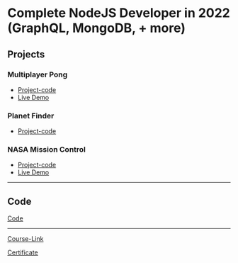 # Complete NodeJS Developer in 2022 (GraphQL, MongoDB, + more)
## Projects
### Multiplayer Pong
- [Project-code](./Projects/Multiplayer-Pong)
- [Live Demo](https://mostafa-pong.herokuapp.com/)
### Planet Finder
- [Project-code](./Projects/Planet-Finder)
### NASA Mission Control
- [Project-code](./Projects/NASA-Mission-Control)
- [Live Demo]()
---
## Code
[Code](Code)

---
[Course-Link](https://www.udemy.com/course/complete-nodejs-developer-zero-to-mastery/)<br>

[Certificate](https://www.udemy.com/certificate/UC-64dac182-8580-4674-a80d-b824b3e4808a/)
